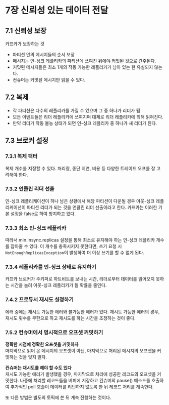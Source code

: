 # 7장 신뢰성 있는 데이터 전달

## 7.1 신뢰성 보장
카프카가 보장하는 것
- 파티션 안의 메시지들의 순서 보장
- 메시지는 인-싱크 레플리카의 파티션에 쓰여진 뒤에야 커밋된 것으로 간주된다.
- 커밋된 메시지들은 최소 1개의 작동 가능한 레플리카가 남아 있는 한 유실되지 않는다.
- 컨슈머는 커밋된 메시지만 읽을 수 있다.

## 7.2 복제
- 각 파티션은 다수의 레플리카를 가질 수 있으며 그 중 하나가 리더가 됨
- 모든 이벤트들은 리더 레플리카에 쓰여지며 대체로 리더 레플리카에 의해 읽혀진다.
- 만약 리더가 작동 불능 상태가 되면 인-싱크 레플리카 중 하나가 새 리더가 된다.

## 7.3 브로커 설정

### 7.3.1 복제 팩터
복제 개수를 지정할 수 있다. 처리량, 종단 지연, 비용 등 다양한 트레이드 오프를 잘 고려해야 한다.

### 7.3.2 언클린 리더 선출
인-싱크 레플리케이션이 하나 남은 상황에서 해당 파티션이 다운될 경우 아웃-싱크 레플리케이션이 파티션 리더가 되는 것을 언클린 리더 선출이라고 한다. 카프카는 이러한 기본 설정을 false로 하여 방지하고 있다.

### 7.3.3 최소 인-싱크 레플리카
따라서 min.insync.replicas 설정을 통해 최소로 유지해야 하는 인-싱크 레플리카 개수를 잡아줄 수 있다. 이 개수를 충족시키지 못한다면, 쓰기 요청 시 `NotEnoughReplicasException`이 발생하여 더 이상 쓰기를 할 수 없게 된다.

### 7.3.4 레플리카를 인-싱크 상태로 유지하기
카프카 브로커가 주키퍼로 하트비트를 보내는 시간, 리더로부터 데이터를 읽어오지 못하는 시간을 늘려 아웃-싱크 레플리카가 될 확률을 줄인다.

### 7.4.2 프로듀서 재시도 설정하기
에러 중에는 재시도 가능한 에러와 불가능한 에러가 있다. 재시도 가능한 에러의 경우, 재시도 횟수를 무한으로 하고 재시도를 하는 시간을 조정하는 것이 좋다.

### 7.5.2 컨슈머에서 명시적으로 오프셋 커밋하기
**정확한 시점에 정확한 오프셋을 커밋하자**  
마지막으로 읽어 온 메시지의 오프셋이 아닌, 마지막으로 처리된 메시지의 오프셋을 커밋하는 것을 잊지 말자.

**컨슈머는 재시도를 해야 할 수도 있다**  
재시도 가능한 에러가 발생했을 경우, 마지막으로 처리에 성공한 레코드의 오프셋을 커밋한다. 나중에 처리할 레코드들을 버퍼에 저장하고 컨슈머의 pause() 메소드를 호출하여 추가적인 poll 호출이 데이터를 리턴하지 않도록 한 뒤 레코드 처리를 계속한다.

또 다른 방법은 별도의 토픽에 쓴 뒤 계속 진행하는 것이다.